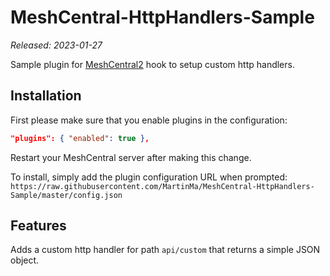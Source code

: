# MeshCentral-HttpHandlers-Sample

*Released: 2023-01-27*

Sample plugin for [MeshCentral2](https://github.com/Ylianst/MeshCentral) hook to setup custom http handlers.

## Installation

First please make sure that you enable plugins in the configuration:
```json
"plugins": { "enabled": true },
```
Restart your MeshCentral server after making this change.

 To install, simply add the plugin configuration URL when prompted:
 `https://raw.githubusercontent.com/MartinMa/MeshCentral-HttpHandlers-Sample/master/config.json`

## Features
Adds a custom http handler for path `api/custom` that returns a simple JSON object.
